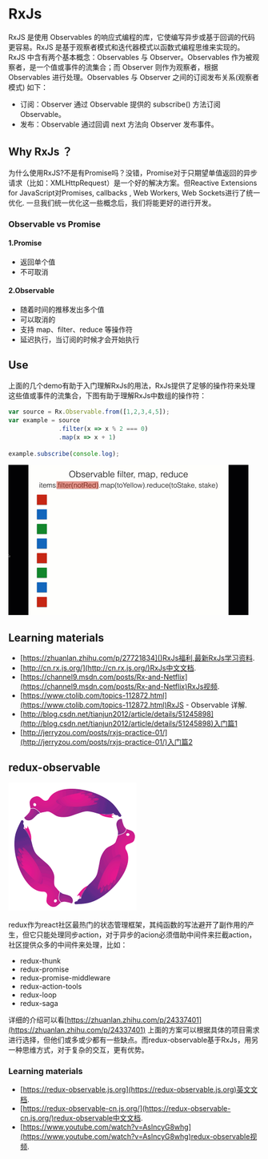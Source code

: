 # RxJs

RxJS 是使用 Observables 的响应式编程的库，它使编写异步或基于回调的代码更容易。RxJS 是基于观察者模式和迭代器模式以函数式编程思维来实现的。
RxJS 中含有两个基本概念：Observables 与 Observer。Observables 作为被观察者，是一个值或事件的流集合；而 Observer 则作为观察者，根据 Observables 
进行处理。Observables 与 Observer 之间的订阅发布关系(观察者模式) 如下：

- 订阅：Observer 通过 Observable 提供的 subscribe() 方法订阅 Observable。
- 发布：Observable 通过回调 next 方法向 Observer 发布事件。

## Why RxJs ？

为什么使用RxJS?不是有Promise吗？没错，Promise对于只期望单值返回的异步请求（比如：XMLHttpRequest）是一个好的解决方案。但Reactive Extensions for JavaScript对Promises, callbacks , Web Workers, Web Sockets进行了统一优化. 一旦我们统一优化这一些概念后，我们将能更好的进行开发。

### Observable vs Promise

#### 1.Promise

- 返回单个值
- 不可取消
  
#### 2.Observable

- 随着时间的推移发出多个值
- 可以取消的
- 支持 map、filter、reduce 等操作符
- 延迟执行，当订阅的时候才会开始执行

## Use

上面的几个demo有助于入门理解RxJs的用法，RxJs提供了足够的操作符来处理这些值或事件的流集合，下图有助于理解RxJs中数组的操作符：

```js
var source = Rx.Observable.from([1,2,3,4,5]);
var example = source
              .filter(x => x % 2 === 0)
              .map(x => x + 1)

example.subscribe(console.log);
```

![img](https://github.com/ozil-110/RxJs/blob/master/observable-operator.gif)

## Learning materials

- [https://zhuanlan.zhihu.com/p/27721834]()RxJs福利,最新RxJs学习资料.
- [http://cn.rx.js.org/](http://cn.rx.js.org/)RxJs中文文档.
- [https://channel9.msdn.com/posts/Rx-and-Netflix](https://channel9.msdn.com/posts/Rx-and-Netflix)RxJs视频.
- [https://www.ctolib.com/topics-112872.html](https://www.ctolib.com/topics-112872.html)RxJS - Observable 详解.
- [http://blog.csdn.net/tianjun2012/article/details/51245898](http://blog.csdn.net/tianjun2012/article/details/51245898)入门篇1
- [http://jerryzou.com/posts/rxjs-practice-01/](http://jerryzou.com/posts/rxjs-practice-01/)入门篇2

## redux-observable

![img](https://github.com/ozil-110/RxJs/blob/master/logo-small.gif)

redux作为react社区最热门的状态管理框架，其纯函数的写法避开了副作用的产生，但它只能处理同步action，对于异步的acion必须借助中间件来拦截action，社区提供众多的中间件来处理，比如：

- redux-thunk
- redux-promise
- redux-promise-middleware
- redux-action-tools
- redux-loop
- redux-saga

详细的介绍可以看[https://zhuanlan.zhihu.com/p/24337401](https://zhuanlan.zhihu.com/p/24337401)
上面的方案可以根据具体的项目需求进行选择，但他们或多或少都有一些缺点。而redux-observable基于RxJs，用另一种思维方式，对于复杂的交互，更有优势。

### Learning materials

- [https://redux-observable.js.org](https://redux-observable.js.org)英文文档.
- [https://redux-observable-cn.js.org/](https://redux-observable-cn.js.org/)redux-observable中文文档.
- [https://www.youtube.com/watch?v=AslncyG8whg](https://www.youtube.com/watch?v=AslncyG8whg)redux-observable视频.

